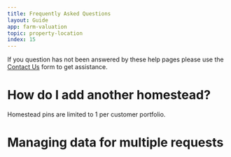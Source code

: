 ```yaml
---
title: Frequently Asked Questions
layout: Guide
app: farm-valuation
topic: property-location
index: 15
---
```


If you question has not been answered by these help pages please use the [Contact Us](/contact) form to get assistance.

# How do I add another homestead?

Homestead pins are limited to 1 per customer portfolio.

# Managing data for multiple requests

